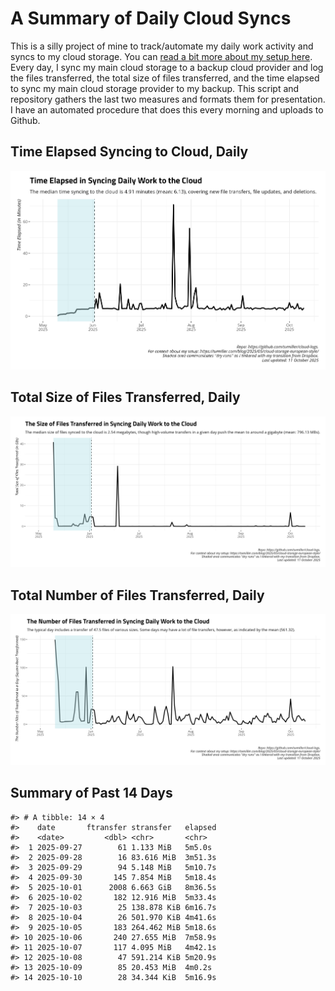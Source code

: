 # A Summary of Daily Cloud Syncs

This is a silly project of mine to track/automate my daily work activity
and syncs to my cloud storage. You can [read a bit more about my setup
here](https://svmiller.com/blog/2025/05/cloud-storage-european-style/).
Every day, I sync my main cloud storage to a backup cloud provider and
log the files transferred, the total size of files transferred, and the
time elapsed to sync my main cloud storage provider to my backup. This
script and repository gathers the last two measures and formats them for
presentation. I have an automated procedure that does this every morning
and uploads to Github.

## Time Elapsed Syncing to Cloud, Daily

![](time-elapsed.png)

## Total Size of Files Transferred, Daily

![](size-transferred.png)

## Total Number of Files Transferred, Daily

![](files-transferred.png)

## Summary of Past 14 Days

    #> # A tibble: 14 × 4
    #>    date       ftransfer stransfer   elapsed
    #>    <date>         <dbl> <chr>       <chr>  
    #>  1 2025-09-27        61 1.133 MiB   5m5.0s 
    #>  2 2025-09-28        16 83.616 MiB  3m51.3s
    #>  3 2025-09-29        94 5.148 MiB   5m10.7s
    #>  4 2025-09-30       145 7.854 MiB   5m18.4s
    #>  5 2025-10-01      2008 6.663 GiB   8m36.5s
    #>  6 2025-10-02       182 12.916 MiB  5m33.4s
    #>  7 2025-10-03        25 138.878 KiB 6m16.7s
    #>  8 2025-10-04        26 501.970 KiB 4m41.6s
    #>  9 2025-10-05       183 264.462 MiB 5m18.6s
    #> 10 2025-10-06       240 27.655 MiB  7m58.9s
    #> 11 2025-10-07       117 4.095 MiB   4m42.1s
    #> 12 2025-10-08        47 591.214 KiB 5m20.9s
    #> 13 2025-10-09        85 20.453 MiB  4m0.2s 
    #> 14 2025-10-10        28 34.344 KiB  5m16.9s
